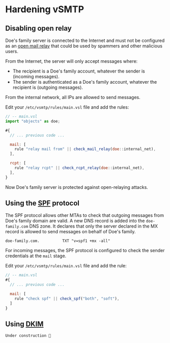 # Hardening vSMTP

## Disabling open relay

Doe's family server is connected to the Internet and must not be configured as an [open mail relay] that could be used by spammers and other malicious users.

[open mail relay]: https://en.wikipedia.org/wiki/Open_mail_relay

From the Internet, the server will only accept messages where:

- The recipient is a Doe's family account, whatever the sender is (incoming messages).
- The sender is authenticated as a Doe's family account, whatever the recipient is (outgoing messages).

From the internal network, all IPs are allowed to send messages.

Edit your `/etc/vsmtp/rules/main.vsl` file and add the rules:

```js
// -- main.vsl
import "objects" as doe;

#{
  // ... previous code ...

  mail: [
    rule "relay mail from" || check_mail_relay(doe::internal_net),
  ],

  rcpt: [
    rule "relay rcpt" || check_rcpt_relay(doe::internal_net),
  ],
}
```

Now Doe's family server is protected against open-relaying attacks.

## Using the [SPF](/advanced/eam/spf.md) protocol

The SPF protocol allows other MTAs to check that outgoing messages from Doe's family domain are valid. A new DNS record is added into the `doe-family.com` DNS zone. It declares that only the server declared in the MX record is allowed to send messages on behalf of Doe's family.

```shell
doe-family.com.          TXT "v=spf1 +mx -all"
```

For incoming messages, the SPF protocol is configured to check the sender credentials at the `mail` stage.

Edit your `/etc/vsmtp/rules/main.vsl` file and add the rule:

```js
// -- main.vsl
#{
  // ... previous code ...

  mail: [
    rule "check spf" || check_spf("both", "soft"),
  ]
}
```

## Using [DKIM](/advanced/eam/dkim.html)

`Under construction 🚧`
